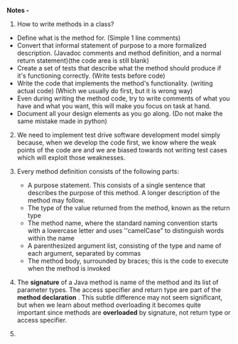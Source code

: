 **Notes -**
1. How to write methods in a class?
  - Define what is the method for. (Simple 1 line comments)
  - Convert that informal statement of purpose to a more formalized description. (Javadoc comments and method definition, and a normal return statement)(the code area is still blank)
  - Create a set of tests that describe what the method should produce if it's functioning correctly. (Write tests before code)
  - Write the code that implements the method's functionality. (writing actual code) (Which we usually do first, but it is wrong way)
  - Even during writing the method code, try to write comments of what you have and what you want, this will make you focus on task at hand.
  - Document all your design elements as you go along. (Do not make the same mistake made in python)
2. We need to implement test drive software development model simply because, when we develop the code first, we know where the weak points of the code are and we are biased towards not writing test cases which will exploit those weaknesses.
3. Every method definition consists of the following parts:

    - A purpose statement. This consists of a single sentence that describes the purpose of this method. A longer description of the method may follow.
    - The type of the value returned from the method, known as the return type
    - The method name, where the standard naming convention starts with a lowercase letter and uses ''camelCase" to distinguish words within the name
    - A parenthesized argument list, consisting of the type and name of each argument, separated by commas
    - The method body, surrounded by braces; this is the code to execute when the method is invoked
4. The **signature** of a Java method is name of the method and its list of parameter types. The access specifier and return type are part of the **method declaration** . This subtle difference may not seem significant, but when we learn about method overloading it becomes quite important since methods are **overloaded** by signature, not return type or access specifier.
5. 
